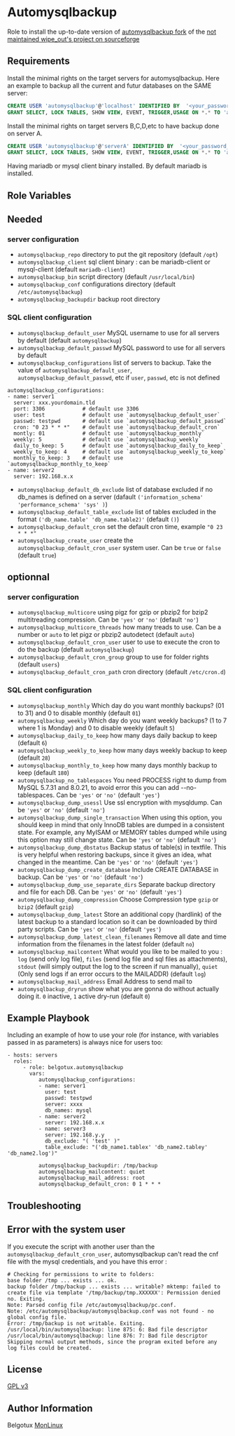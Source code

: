 Automysqlbackup
=========

Role to install the up-to-date version of [automysqlbackup fork](https://github.com/belgotux/automysqlbackup) of the [not maintained wipe_out's project on sourceforge](https://sourceforge.net/projects/automysqlbackup/)

Requirements
------------

Install the minimal rights on the target servers for automysqlbackup. Here an example to backup all the current and futur databases on the SAME server: 
```sql
CREATE USER 'automysqlbackup'@'localhost' IDENTIFIED BY  '<your_password_secret>';
GRANT SELECT, LOCK TABLES, SHOW VIEW, EVENT, TRIGGER,USAGE ON *.* TO 'automysqlbackup'@'localhost' ;
```

Install the minimal rights on target servers B,C,D,etc to have backup done on server A.
```sql
CREATE USER 'automysqlbackup'@'serverA' IDENTIFIED BY  '<your_password_secret>';
GRANT SELECT, LOCK TABLES, SHOW VIEW, EVENT, TRIGGER,USAGE ON *.* TO 'automysqlbackup'@'serverA' ;
```

Having mariadb or mysql client binary installed. By default mariadb is installed.

Role Variables
--------------

## Needed
### server configuration
- `automysqlbackup_repo` directory to put the git repository (default `/opt`)
- `automysqlbackup_client` sql client binary : can be mariadb-client or mysql-client (default `mariadb-client`)
- `automysqlbackup_bin` script directory (default `/usr/local/bin`)
- `automysqlbackup_conf` configurations directory (default `/etc/automysqlbackup`)
- `automysqlbackup_backupdir` backup root directory
### SQL client configuration
- `automysqlbackup_default_user` MySQL username to use for all servers by default (default `automysqlbackup`)
- `automysqlbackup_default_passwd` MySQL password to use for all servers by default
- `automysqlbackup_configurations` list of servers to backup. Take the value of `automysqlbackup_default_user`, `automysqlbackup_default_passwd`, etc if `user`, `passwd`, etc is not defined
```
automysqlbackup_configurations:
- name: server1
  server: xxx.yourdomain.tld
  port: 3306            # default use 3306
  user: test            # default use `automysqlbackup_default_user`
  passwd: testpwd       # default use `automysqlbackup_default_passwd`
  cron: "0 23 * * *"    # default use `automysqlbackup_default_cron`
  montly: 01            # default use `automysqlbackup_monthly`
  weekly: 5             # default use `automysqlbackup_weekly`
  daily_to_keep: 5      # default use `automysqlbackup_daily_to_keep`
  weekly_to_keep: 4     # default use `automysqlbackup_weekly_to_keep`
  monthly_to_keep: 3    # default use `automysqlbackup_monthly_to_keep`
- name: server2
  server: 192.168.x.x
```
- `automysqlbackup_default_db_exclude` list of database excluded if no db_names is defined on a server (dafault `('information_schema' 'performance_schema' 'sys' )`)
- `automysqlbackup_default_table_exclude` list of tables excluded in the format `('db_name.table' 'db_name.table2)'` (default `()`)
- `automysqlbackup_default_cron` set the default cron time, example `"0 23 * * *"`
- `automysqlbackup_create_user` create the `automysqlbackup_default_cron_user` system user. Can be `true` or `false` (default `true`)

## optionnal
### server configuration
- `automysqlbackup_multicore` using pigz for gzip or pbzip2 for bzip2 multitreading compression. Can be `'yes'` or `'no'` (default `'no'`)
- `automysqlbackup_multicore_threads` how many treads to use. Can be a number or `auto` to let pigz or pbzip2 autodetect (default `auto`)
- `automysqlbackup_default_cron_user` user to use to execute the cron to do the backup (default `automysqlbackup`)
- `automysqlbackup_default_cron_group` group to use for folder rights (default `users`)
- `automysqlbackup_default_cron_path` cron directory (default `/etc/cron.d`)

### SQL client configuration
- `automysqlbackup_monthly` Which day do you want monthly backups? (01 to 31) and 0 to disable monthly (default `01`)
- `automysqlbackup_weekly` Which day do you want weekly backups? (1 to 7 where 1 is Monday) and 0 to disable weekly (default `5`)
- `automysqlbackup_daily_to_keep` how many days daily backup to keep (default `6`)
- `automysqlbackup_weekly_to_keep` how many days weekly backup to keep (default `28`)
- `automysqlbackup_monthly_to_keep` how many days monthly backup to keep (default `180`)
- `automysqlbackup_no_tablespaces` You need PROCESS right to dump from MySQL 5.7.31 and 8.0.21, to avoid error this you can add --no-tablespaces. Can be `'yes'` or `'no'` (default `'yes'`)
- `automysqlbackup_dump_usessl` Use ssl encryption with mysqldump. Can be `'yes'` or `'no'` (default `'no'`)
- `automysqlbackup_dump_single_transaction` When using this option, you should keep in mind that only InnoDB tables are dumped in a consistent state. For example, any MyISAM or MEMORY tables dumped while using this option may still change state. Can be `'yes'` or `'no'` (default `'no'`)
- `automysqlbackup_dump_dbstatus` Backup status of table(s) in textfile. This is very helpful when restoring backups, since it gives an idea, what changed in the meantime. Can be `'yes'` or `'no'` (default `'yes'`)
- `automysqlbackup_dump_create_database` Include CREATE DATABASE in backup. Can be `'yes'` or `'no'` (default `'no'`)
- `automysqlbackup_dump_use_separate_dirs` Separate backup directory and file for each DB. Can be `'yes'` or `'no'` (default `'yes'`)
- `automysqlbackup_dump_compression` Choose Compression type `gzip` or `bzip2` (default `gzip`)
- `automysqlbackup_dump_latest` Store an additional copy (hardlink) of the latest backup to a standard location so it can be downloaded by third party scripts. Can be `'yes'` or `'no'` (default `'yes'`)
- `automysqlbackup_dump_latest_clean_filenames` Remove all date and time information from the filenames in the latest folder (default `no`)
- `automysqlbackup_mailcontent` What would you like to be mailed to you : `log` (send only log file), `files` (send log file and sql files as attachments), `stdout` (will simply output the log to the screen if run manually), `quiet` (Only send logs if an error occurs to the MAILADDR) (default `log`)
- `automysqlbackup_mail_address` Email Address to send mail to
- `automysqlbackup_dryrun` show what you are gonna do without actually doing it. `0` inactive, `1` active dry-run (default `0`)


Example Playbook
----------------

Including an example of how to use your role (for instance, with variables passed in as parameters) is always nice for users too:

    - hosts: servers
      roles:
         - role: belgotux.automysqlbackup
           vars:
              automysqlbackup_configurations:
              - name: server1
                user: test
                passwd: testpwd
                server: xxxx
                db_names: mysql
              - name: server2
                server: 192.168.x.x
              - name: server3
                server: 192.168.y.y
                db_exclude: "( 'test' )"
                table_exclude: "('db_name1.tablex' 'db_name2.tabley' 'db_name2.log')"

              automysqlbackup_backupdir: /tmp/backup
              automysqlbackup_mailcontent: quiet
              automysqlbackup_mail_address: root
              automysqlbackup_default_cron: 0 1 * * *

Troubleshooting
---------------
## Error with the system user
If you execute the script with another user than the `automysqlbackup_default_cron_user`, automysqlbackup can't read the cnf file with the mysql credentials, and you have this error :
```
# Checking for permissions to write to folders:
base folder /tmp ... exists ... ok.
backup folder /tmp/backup ... exists ... writable? mktemp: failed to create file via template '/tmp/backup/tmp.XXXXXX': Permission denied
no. Exiting.
Note: Parsed config file /etc/automysqlbackup/pc.conf.
Note: /etc/automysqlbackup/automysqlbackup.conf was not found - no global config file.
Error: /tmp/backup is not writable. Exiting.
/usr/local/bin/automysqlbackup: line 875: 6: Bad file descriptor
/usr/local/bin/automysqlbackup: line 876: 7: Bad file descriptor
Skipping normal output methods, since the program exited before any log files could be created.
```  

License
-------

[GPL v3](https://www.gnu.org/licenses/gpl-3.0.en.html)

Author Information
------------------

Belgotux
[MonLinux](https://www.monlinux.net)

